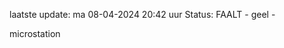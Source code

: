 laatste update: 
ma 08-04-2024 20:42   uur 
Status: FAALT - geel - 
<div class="service Y">microstation</div>